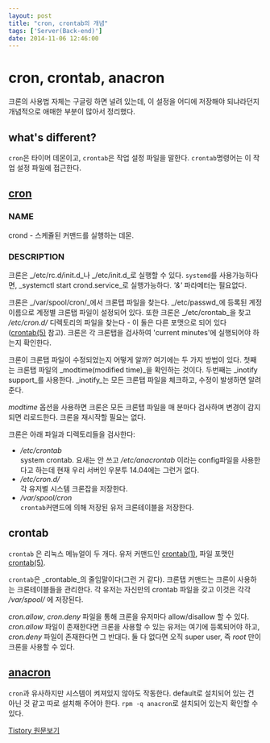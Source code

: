 ```yaml
---
layout: post
title: "cron, crontab의 개념"
tags: ['Server(Back-end)']
date: 2014-11-06 12:46:00
---
```

# cron, crontab, anacron

크론의 사용법 자체는 구글링 하면 널려 있는데, 이 설정을 어디에 저장해야 되냐라던지 개념적으로 애매한 부분이 많아서 정리했다.

## what's different?

`cron`은 타이머 데몬이고, `crontab`은 작업 설정 파일을 말한다. `crontab`명령어는 이 작업 설정 파일에 접근한다.

## [cron](http://man7.org/linux/man-pages/man8/cron.8.html)

### NAME

crond - 스케쥴된 커맨드를 실행하는 데몬.

### DESCRIPTION

크론은 _/etc/rc.d/init.d_나 _/etc/init.d_로 실행할 수 있다. `systemd`를 사용가능하다면, _systemctl start crond.service_로 실행가능하다. _'&amp;'_ 파라메터는 필요없다.

크론은 _/var/spool/cron/_에서 크론탭 파일을 찾는다. _/etc/passwd_에 등록된 계정 이름으로 계정별 크론탭 파일이 설정되어 있다. 또한 크론은 _/etc/crontab_을 찾고 _/etc/cron.d/_ 디렉토리의 파일을 찾는다 - 이 둘은 다른 포맷으로 되어 있다([crontab(5)](http://man7.org/linux/man-pages/man5/crontab.5.html) 참고). 크론은 각 크론탭을 검사하여 'current minutes'에 실행되어야 하는지 확인한다.

크론이 크론탭 파일이 수정되었는지 어떻게 알까? 여기에는 두 가지 방법이 있다. 첫째는 크론탭 파일의 _modtime(modified time)_을 확인하는 것이다. 두번째는 _inotify support_를 사용한다. _inotify_는 모든 크론탭 파일을 체크하고, 수정이 발생하면 알려준다.

_modtime_ 옵션을 사용하면 크론은 모든 크론탭 파일을 매 분마다 검사하며 변경이 감지되면 리로드한다. 크론을 재시작할 필요는 없다. 

크론은 아래 파일과 디렉토리들을 검사한다:

  * _/etc/crontab_  
system crontab. 요새는 안 쓰고 _/etc/anacrontab_ 이라는 config파일을 사용한다고 하는데 현재 우리 서버인 우분투 14.04에는 그런거 없다.
  * _/etc/cron.d/_  
각 유저별 시스템 크론잡을 저장한다.
  * _/var/spool/cron_  
`crontab`커맨드에 의해 저장된 유저 크론테이블을 저장한다.

## crontab

`crontab` 은 리눅스 메뉴얼이 두 개다. 유저 커맨드인 [crontab(1)](http://man7.org/linux/man-pages/man1/crontab.1.html), 파일 포맷인 [crontab(5)](http://man7.org/linux/man-pages/man5/crontab.5.html).

`crontab`은 _crontable_의 줄임말이다(그런 거 같다). 크론탭 커맨드는 크론이 사용하는 크론테이블들을 관리한다. 각 유저는 자신만의 crontab 파일을 갖고 이것은 각각 _/var/spool/_ 에 저장된다.

_cron.allow_, _cron.deny_ 파일을 통해 크론을 유저마다 allow/disallow 할 수 있다. _cron.allow_ 파일이 존재한다면 크론을 사용할 수 있는 유저는 여기에 등록되어야 하고, _cron.deny_ 파일이 존재한다면 그 반대다. 둘 다 없다면 오직 super user, 즉 _root_ 만이 크론을 사용할 수 있다.

## [anacron](http://www.fis.unipr.it/pub/linux/redhat/9/en/doc/RH-DOCS/rhl-cg-ko-9/s1-autotasks-anacron.html)

`cron`과 유사하지만 시스템이 켜져있지 않아도 작동한다. default로 설치되어 있는 건 아닌 것 같고 따로 설치해 주어야 한다. `rpm -q anacron`로 설치되어 있는지 확인할 수 있다.


[Tistory 원문보기](http://khanrc.tistory.com/67)
